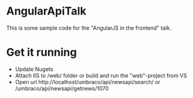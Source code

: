 AngularApiTalk
==============

This is some sample code for the "AngularJS in the frontend" talk.



Get it running
==============

+ Update Nugets
+ Attach IIS to /web/ folder or build and run the "web"-project from VS
+ Open url http://localhost/umbraco/api/newsapi/search/ or /umbraco/api/newsapi/getnews/1070
